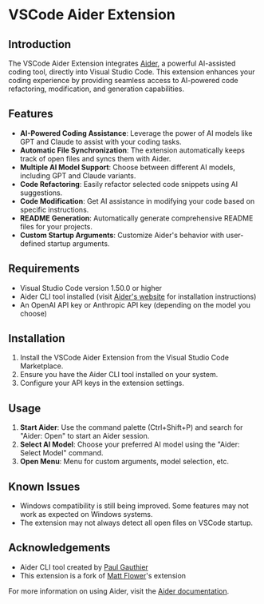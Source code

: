 # VSCode Aider Extension

## Introduction

The VSCode Aider Extension integrates [Aider](https://aider.chat), a powerful AI-assisted coding tool, directly into Visual Studio Code. This extension enhances your coding experience by providing seamless access to AI-powered code refactoring, modification, and generation capabilities.

## Features

- **AI-Powered Coding Assistance**: Leverage the power of AI models like GPT and Claude to assist with your coding tasks.
- **Automatic File Synchronization**: The extension automatically keeps track of open files and syncs them with Aider.
- **Multiple AI Model Support**: Choose between different AI models, including GPT and Claude variants.
- **Code Refactoring**: Easily refactor selected code snippets using AI suggestions.
- **Code Modification**: Get AI assistance in modifying your code based on specific instructions.
- **README Generation**: Automatically generate comprehensive README files for your projects.
- **Custom Startup Arguments**: Customize Aider's behavior with user-defined startup arguments.

## Requirements

- Visual Studio Code version 1.50.0 or higher
- Aider CLI tool installed (visit [Aider's website](https://aider.chat) for installation instructions)
- An OpenAI API key or Anthropic API key (depending on the model you choose)

## Installation

1. Install the VSCode Aider Extension from the Visual Studio Code Marketplace.
2. Ensure you have the Aider CLI tool installed on your system.
3. Configure your API keys in the extension settings.

## Usage

1. **Start Aider**: Use the command palette (Ctrl+Shift+P) and search for "Aider: Open" to start an Aider session.
2. **Select AI Model**: Choose your preferred AI model using the "Aider: Select Model" command.
3. **Open Menu**: Menu for custom arguments, model selection, etc.

## Known Issues

- Windows compatibility is still being improved. Some features may not work as expected on Windows systems.
- The extension may not always detect all open files on VSCode startup.

## Acknowledgements

- Aider CLI tool created by [Paul Gauthier](https://github.com/paul-gauthier)
- This extension is a fork of [Matt Flower](https://github.com/mattflower)'s extension

For more information on using Aider, visit the [Aider documentation](https://aider.chat/docs/).
